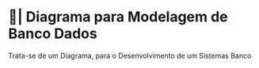# 🎲| Diagrama para Modelagem de Banco Dados

  Trata-se de um Diagrama, para o Desenvolvimento de um Sistemas Banco 
 
